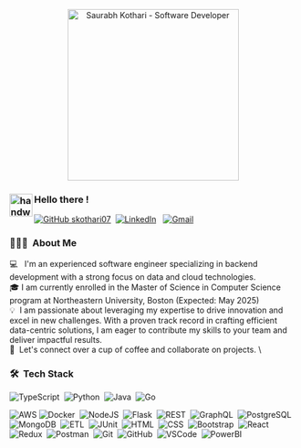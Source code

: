  <p align="center">
  <img src="https://github.com/user-attachments/assets/c2faa6ed-90b8-43d5-8b77-4e6f9e77e571" alt="Saurabh Kothari - Software Developer" height="300" width="auto" />
</p>

### <img alt="handwavegif" src="https://user-images.githubusercontent.com/39513876/112366216-8cfe7400-8cfe-11eb-8116-7d3dbae20e97.gif" width='40' align="left"/> Hello there !
[![GitHub skothari07](https://img.shields.io/github/followers/skothari07?label=follow&style=social)](https://github.com/skothari07)&nbsp;
<a href="https://www.linkedin.com/in/saurabh-kothari110599/"><img alt="LinkedIn" src="https://img.shields.io/badge/linkedin%20-%230077B5.svg?&style=flat&logo=linkedin&logoColor=white"/></a> &nbsp;
<a href="mailto:kothari.sau@northeastern.edu"><img alt="Gmail" src="https://img.shields.io/badge/Gmail-D14836?style=flat&logo=gmail&logoColor=white" /></a> &nbsp;

### 👨🏻‍💻 &nbsp;About Me

💻 &nbsp; I'm an experienced software engineer specializing in backend development with a strong focus on data and cloud technologies. \
🎓&nbsp;I am currently enrolled in the Master of Science in Computer Science program at Northeastern University, Boston (Expected: May 2025) \
💡 &nbsp;I am passionate about leveraging my expertise to drive innovation and excel in new challenges. With a proven track record in crafting efficient data-centric solutions, I am eager to contribute my skills to your team and deliver impactful results.\
💬 &nbsp;Let's connect over a cup of coffee and collaborate on projects. \


### 🛠 &nbsp;Tech Stack
![TypeScript](https://img.shields.io/badge/-TypeScript-007ACC?style=flat&logo=typescript&logoColor=white)&nbsp;
![Python](https://img.shields.io/badge/-Python-306998?style=flat&logo=python&logoColor=white)&nbsp;
![Java](https://img.shields.io/badge/-Java-007396?style=flat&logo=java&logoColor=white)&nbsp;
![Go](https://img.shields.io/badge/-Go-00ADD8?style=flat&logo=go&logoColor=white)&nbsp;

![AWS](https://img.shields.io/badge/AWS-232F3E?style=flat&logo=amazonaws&logoColor=white)
![Docker](https://img.shields.io/badge/-Docker-0db7ed?style=flat&logo=docker&logoColor=white)&nbsp;
![NodeJS](https://img.shields.io/badge/-NodeJS-003300?style=flat&logo=node.js&logoColor=white)&nbsp;
![Flask](https://img.shields.io/badge/-Flask-000000?style=flat&logo=flask&logoColor=white)&nbsp;
![REST](https://img.shields.io/badge/-REST-7F7F7F?style=flat&logo=rest&logoColor=white)&nbsp;
![GraphQL](https://img.shields.io/badge/-GraphQL-E10098?style=flat&logo=graphql&logoColor=white)&nbsp;
![PostgreSQL](https://img.shields.io/badge/-PostgreSQL-003B6F?style=flat&logo=postgresql&logoColor=white)&nbsp;
![MongoDB](https://img.shields.io/badge/-MongoDB-47A048?style=flat&logo=mongodb&logoColor=white)&nbsp;
![ETL](https://img.shields.io/badge/-ETL-6C63FF?style=flat&logo=apache&logoColor=white)&nbsp;
![JUnit](https://img.shields.io/badge/-JUnit-25A162?style=flat&logo=junit&logoColor=white)&nbsp;
![HTML](https://img.shields.io/badge/-HTML-E44D26?style=flat&logo=html5&logoColor=white)&nbsp;
![CSS](https://img.shields.io/badge/-CSS-263CE7?style=flat&logo=css3&logoColor=white)&nbsp;
![Bootstrap](https://img.shields.io/badge/-Bootstrap-563D7C?style=flat&logo=bootstrap&logoColor=white)&nbsp;
![React](https://img.shields.io/badge/-React-20232A?style=flat&logo=react&logoColor=61DAFB)&nbsp;
![Redux](https://img.shields.io/badge/-Redux-764ABC?style=flat&logo=redux&logoColor=white)&nbsp;
![Postman](https://img.shields.io/badge/-Postman-FF6C37?style=flat&logo=postman&logoColor=white)&nbsp;
![Git](https://img.shields.io/badge/-Git-F05032?style=flat&logo=git&logoColor=white)&nbsp;
![GitHub](https://img.shields.io/badge/-GitHub-181717?style=flat&logo=github&logoColor=white)&nbsp;
![VSCode](https://img.shields.io/badge/-VSCode-007ACC?style=flat&logo=visual-studio-code&logoColor=white)&nbsp;
![PowerBI](https://img.shields.io/badge/-Power_BI-EDC32B?style=flat&logo=powerbi&logoColor=white)&nbsp;
